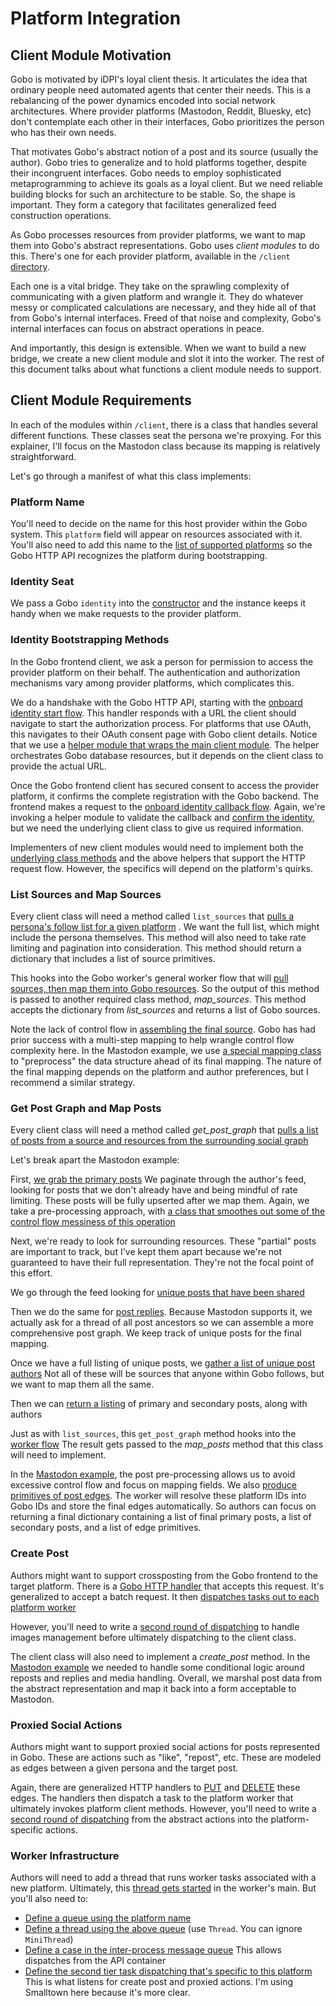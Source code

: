
# Platform Integration
## Client Module Motivation

Gobo is motivated by iDPI's loyal client thesis. It articulates the idea that ordinary people need automated agents that center their needs. This is a rebalancing of the power dynamics encoded into social network architectures. Where provider platforms (Mastodon, Reddit, Bluesky, etc) don't contemplate each other in their interfaces, Gobo prioritizes the person who has their own needs.

That motivates Gobo's abstract notion of a post and its source (usually the author). Gobo tries to generalize and to hold platforms together, despite their incongruent interfaces. Gobo needs to employ sophisticated metaprogramming to achieve its goals as a loyal client. But we need reliable building blocks for such an architecture to be stable. So, the shape is important. They form a category that facilitates generalized feed construction operations.

As Gobo processes resources from provider platforms, we want to map them into Gobo's abstract representations. Gobo uses _client modules_ to do this. There's one for each provider platform, available in the `/client` [directory](https://github.com/iDPI-Umass/gobo-backend/tree/5fcbe37b17ea8630ed4aae045d186a20c9cf3184/clients). 

Each one is a vital bridge. They take on the sprawling complexity of communicating with a given platform and wrangle it. They do whatever messy or complicated calculations are necessary, and they hide all of that from Gobo's internal interfaces. Freed of that noise and complexity, Gobo's internal interfaces can focus on abstract operations in peace. 

And importantly, this design is extensible. When we want to build a new bridge, we create a new client module and slot it into the worker. The rest of this document talks about what functions a client module needs to support.

## Client Module Requirements

In each of the modules within `/client`, there is a class that handles several different functions. These classes seat the persona we're proxying. For this explainer, I'll focus on the Mastodon class because its mapping is relatively straightforward.

Let's go through a manifest of what this class implements:

### Platform Name
You'll need to decide on the name for this host provider within the Gobo system. This `platform` field will appear on resources associated with it. You'll also need to add this name to the [list of supported platforms](https://github.com/iDPI-Umass/gobo-backend/blob/5fcbe37b17ea8630ed4aae045d186a20c9cf3184/api/api_specification/spec.yaml#L29-L33) so the Gobo HTTP API recognizes the platform during bootstrapping.

### Identity Seat
We pass a Gobo `identity` into the [constructor](https://github.com/iDPI-Umass/gobo-backend/blob/5fcbe37b17ea8630ed4aae045d186a20c9cf3184/clients/mastodon.py#L131-L134) and the instance keeps it handy when we make requests to the provider platform. 

### Identity Bootstrapping Methods
In the Gobo frontend client, we ask a person for permission to access the provider platform on their behalf. The authentication and authorization mechanisms vary among provider platforms, which complicates this. 

We do a handshake with the Gobo HTTP API, starting with the [onboard identity start flow](https://github.com/iDPI-Umass/gobo-backend/blob/5fcbe37b17ea8630ed4aae045d186a20c9cf3184/api/handlers/action.py#L9). This handler responds with a URL the client should navigate to start the authorization process. For platforms that use OAuth, this navigates to their OAuth consent page with Gobo client details. Notice that we use a [helper module that wraps the main client module](https://github.com/iDPI-Umass/gobo-backend/blob/5fcbe37b17ea8630ed4aae045d186a20c9cf3184/api/platform_models/mastodon.py#L9). The helper orchestrates Gobo database resources, but it depends on the client class to provide the actual URL.

Once the Gobo frontend client has secured consent to access the provider platform, it confirms the complete registration with the Gobo backend. The frontend makes a request to the [onboard identity callback flow](https://github.com/iDPI-Umass/gobo-backend/blob/5fcbe37b17ea8630ed4aae045d186a20c9cf3184/api/handlers/action.py#L30). Again, we're invoking a helper module to validate the callback and [confirm the identity](https://github.com/iDPI-Umass/gobo-backend/blob/5fcbe37b17ea8630ed4aae045d186a20c9cf3184/api/platform_models/mastodon.py#L50), but we need the underlying client class to give us required information.

Implementers of new client modules would need to implement both the [underlying class methods](https://github.com/iDPI-Umass/gobo-backend/blob/5fcbe37b17ea8630ed4aae045d186a20c9cf3184/clients/mastodon.py#L137-L182) and the above helpers that support the HTTP request flow. However, the specifics will depend on the platform's quirks.

### List Sources and Map Sources
Every client class will need a method called `list_sources` that [pulls a persona's follow list for a given platform](https://github.com/iDPI-Umass/gobo-backend/blob/5fcbe37b17ea8630ed4aae045d186a20c9cf3184/clients/mastodon.py#L334) . We want the full list, which might include the persona themselves. This method will also need to take rate limiting and pagination into consideration. This method should return a dictionary that includes a list of source primitives.

This hooks into the Gobo worker's general worker flow that will [pull sources, then map them into Gobo resources](https://github.com/iDPI-Umass/gobo-backend/blob/5fcbe37b17ea8630ed4aae045d186a20c9cf3184/worker/jobs/tasks/flow.py#L22-L30). So the output of this method is passed to another required class method, _map_sources_. This method accepts the dictionary from _list_sources_ and returns a list of Gobo sources.

Note the lack of control flow in [assembling the final source](https://github.com/iDPI-Umass/gobo-backend/blob/5fcbe37b17ea8630ed4aae045d186a20c9cf3184/clients/mastodon.py#L244-L253). Gobo has had prior success with a multi-step mapping to help wrangle control flow complexity here. In the Mastodon example, we use [a special mapping class](https://github.com/iDPI-Umass/gobo-backend/blob/5fcbe37b17ea8630ed4aae045d186a20c9cf3184/clients/mastodon.py#L356) to "preprocess" the data structure ahead of its final mapping. The nature of the final mapping depends on the platform and author preferences, but I recommend a similar strategy. 

### Get Post Graph and Map Posts
Every client class will need a method called _get_post_graph_ that [pulls a list of posts from a source and resources from the surrounding social graph](https://github.com/iDPI-Umass/gobo-backend/blob/5fcbe37b17ea8630ed4aae045d186a20c9cf3184/clients/mastodon.py#L369) 

Let's break apart the Mastodon example:

First, [we grab the primary posts](https://github.com/iDPI-Umass/gobo-backend/blob/5fcbe37b17ea8630ed4aae045d186a20c9cf3184/clients/mastodon.py#L370-L431) We paginate through the author's feed, looking for posts that we don't already have and being mindful of rate limiting. These posts will be fully upserted after we map them. Again, we take a pre-processing approach, with [a class that smoothes out some of the control flow messiness of this operation](https://github.com/iDPI-Umass/gobo-backend/blob/5fcbe37b17ea8630ed4aae045d186a20c9cf3184/clients/mastodon.py#L33)

Next, we're ready to look for surrounding resources. These "partial" posts are important to track, but I've kept them apart because we're not guaranteed to have their full representation. They're not the focal point of this effort.

We go through the feed looking for [unique posts that have been shared](https://github.com/iDPI-Umass/gobo-backend/blob/5fcbe37b17ea8630ed4aae045d186a20c9cf3184/clients/mastodon.py#L434-L442)

Then we do the same for [post replies](https://github.com/iDPI-Umass/gobo-backend/blob/5fcbe37b17ea8630ed4aae045d186a20c9cf3184/clients/mastodon.py#L444-L462). Because Mastodon supports it, we actually ask for a thread of all post ancestors so we can assemble a more comprehensive post graph. We keep track of unique posts for the final mapping.

Once we have a full listing of unique posts, we [gather a list of unique post authors](https://github.com/iDPI-Umass/gobo-backend/blob/5fcbe37b17ea8630ed4aae045d186a20c9cf3184/clients/mastodon.py#L466-L476) Not all of these will be sources that anyone within Gobo follows, but we want to map them all the same.

Then we can [return a listing](https://github.com/iDPI-Umass/gobo-backend/blob/5fcbe37b17ea8630ed4aae045d186a20c9cf3184/clients/mastodon.py#L480-L484) of primary and secondary posts, along with authors

Just as with `list_sources`, this `get_post_graph` method hooks into the [worker flow](https://github.com/iDPI-Umass/gobo-backend/blob/5fcbe37b17ea8630ed4aae045d186a20c9cf3184/worker/jobs/tasks/flow.py#L54-L58) The result gets passed to the _map_posts_ method that this class will need to implement.

In the [Mastodon example](https://github.com/iDPI-Umass/gobo-backend/blob/5fcbe37b17ea8630ed4aae045d186a20c9cf3184/clients/mastodon.py#L258), the post pre-processing allows us to avoid excessive control flow and focus on mapping fields. We also [produce primitives of post edges](https://github.com/iDPI-Umass/gobo-backend/blob/5fcbe37b17ea8630ed4aae045d186a20c9cf3184/clients/mastodon.py#L297-L324). The worker will resolve these platform IDs into Gobo IDs and store the final edges automatically. So authors can focus on returning a final dictionary containing a list of final primary posts, a list of secondary posts, and a list of edge primitives.
### Create Post
Authors might want to support crossposting from the Gobo frontend to the target platform. There is a [Gobo HTTP handler](https://github.com/iDPI-Umass/gobo-backend/blob/5fcbe37b17ea8630ed4aae045d186a20c9cf3184/api/handlers/person_post.py#L8) that accepts this request. It's generalized to accept a batch request. It then [dispatches tasks out to each platform worker](https://github.com/iDPI-Umass/gobo-backend/blob/5fcbe37b17ea8630ed4aae045d186a20c9cf3184/api/handlers/person_post.py#L55-L64)

However, you'll need to write a [second round of dispatching](https://github.com/iDPI-Umass/gobo-backend/blob/5fcbe37b17ea8630ed4aae045d186a20c9cf3184/worker/jobs/mastodon.py#L69) to handle images management before ultimately dispatching to the client class.

The client class will also need to implement a _create_post_ method. In the [Mastodon example](https://github.com/iDPI-Umass/gobo-backend/blob/5fcbe37b17ea8630ed4aae045d186a20c9cf3184/clients/mastodon.py#L184) we needed to handle some conditional logic around reposts and replies and media handling. Overall, we marshal post data from the abstract representation and map it back into a form acceptable to Mastodon.
### Proxied Social Actions
Authors might want to support proxied social actions for posts represented in Gobo. These are actions such as "like", "repost", etc. These are modeled as edges between a given persona and the target post.

Again, there are generalized HTTP handlers to [PUT](https://github.com/iDPI-Umass/gobo-backend/blob/5fcbe37b17ea8630ed4aae045d186a20c9cf3184/api/handlers/person_post_edge.py#L35) and [DELETE](https://github.com/iDPI-Umass/gobo-backend/blob/5fcbe37b17ea8630ed4aae045d186a20c9cf3184/api/handlers/person_post_edge.py#L71) these edges. The handlers then dispatch a task to the platform worker that ultimately invokes platform client methods. However, you'll need to write a [second round of dispatching](https://github.com/iDPI-Umass/gobo-backend/blob/5fcbe37b17ea8630ed4aae045d186a20c9cf3184/worker/jobs/mastodon.py#L93) from the abstract actions into the platform-specific actions.


### Worker Infrastructure
Authors will need to add a thread that runs worker tasks associated with a new platform. Ultimately, this [thread gets started](https://github.com/iDPI-Umass/gobo-backend/blob/5fcbe37b17ea8630ed4aae045d186a20c9cf3184/worker/main.py#L54) in the worker's main. But you'll also need to:

- [Define a queue using the platform name](https://github.com/iDPI-Umass/gobo-backend/blob/5fcbe37b17ea8630ed4aae045d186a20c9cf3184/worker/queues.py#L134)
- [Define a thread using the above queue](https://github.com/iDPI-Umass/gobo-backend/blob/5fcbe37b17ea8630ed4aae045d186a20c9cf3184/worker/threads.py#L99-L102)  (use `Thread`. You can ignore `MiniThread`)
- [Define a case in the inter-process message queue](https://github.com/iDPI-Umass/gobo-backend/blob/5fcbe37b17ea8630ed4aae045d186a20c9cf3184/worker/jobs/api.py#L53) This allows dispatches from the API container
- [Define the second tier task dispatching that's specific to this platform](https://github.com/iDPI-Umass/gobo-backend/blob/5fcbe37b17ea8630ed4aae045d186a20c9cf3184/worker/jobs/smalltown.py) This is what listens for create post and proxied actions. I'm using Smalltown here because it's more clear.